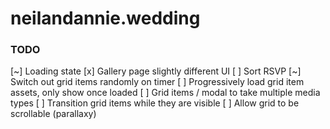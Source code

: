 # neilandannie.wedding

### TODO

[~] Loading state
[x] Gallery page slightly different UI
[ ] Sort RSVP
[~] Switch out grid items randomly on timer
[ ] Progressively load grid item assets, only show once loaded
[ ] Grid items / modal to take multiple media types
[ ] Transition grid items while they are visible
[ ] Allow grid to be scrollable (parallaxy)
